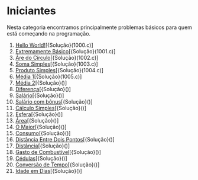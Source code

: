 # Iniciantes
Nesta categoria encontramos principalmente problemas básicos para quem está começando na programação.
1. [Hello World!](https://judge.beecrowd.com/pt/problems/view/1000)[{Solução}(1000.c)]
2. [Extremamente Básico](https://judge.beecrowd.com/pt/problems/view/1001)[{Solução}(1001.c)]
3. [Áre do Círculo](https://judge.beecrowd.com/pt/problems/view/1002)[{Solução}(1002.c)]
4. [Soma Simples](https://judge.beecrowd.com/pt/problems/view/1003)[{Solução}(1003.c)]
5. [Produto Simples](https://judge.beecrowd.com/pt/problems/view/1004)[{Solução}(1004.c)]
6. [Média 1](https://judge.beecrowd.com/pt/problems/view/1005)[{Solução}(1005.c)]
7. [Média 2](https://judge.beecrowd.com/pt/problems/view/1006)[{Solução}()]
8. [Diferença](https://judge.beecrowd.com/pt/problems/view/1007)[{Solução}()]
9. [Salário](https://judge.beecrowd.com/pt/problems/view/1008)[{Solução}()]
10. [Salário com bônus](https://judge.beecrowd.com/pt/problems/view/1009)[{Solução}()]
11. [Cálculo Simples](https://judge.beecrowd.com/pt/problems/view/1010)[{Solução}()]
12. [Esfera](https://judge.beecrowd.com/pt/problems/view/1011)[{Solução}()]
13. [Área](https://judge.beecrowd.com/pt/problems/view/1012)[{Solução}()]
14. [O Maior](https://judge.beecrowd.com/pt/problems/view/1013)[{Solução}()]
15. [Consumo](https://judge.beecrowd.com/pt/problems/view/1014)[{Solução}()]
16. [Distância Entre Dois Pontos](https://judge.beecrowd.com/pt/problems/view/1015)[{Solução}()]
17. [Distância](https://judge.beecrowd.com/pt/problems/view/1016)[{Solução}()]
18. [Gasto de Combustível](https://judge.beecrowd.com/pt/problems/view/1017)[{Solução}()]
19. [Cédulas](https://judge.beecrowd.com/pt/problems/view/1018)[{Solução}()]
20. [Conversão de Tempo](https://judge.beecrowd.com/pt/problems/view/1019)[{Solução}()]
21. [Idade em Dias](https://judge.beecrowd.com/pt/problems/view/1020)[{Solução}()]